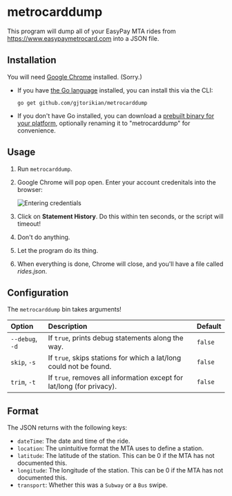 # metrocarddump

This program will dump all of your EasyPay MTA rides from <https://www.easypaymetrocard.com> into a JSON file.

## Installation

You will need [Google Chrome](https://www.google.com/chrome/) installed. (Sorry.)

* If you have [the Go language](https://golang.org/dl/) installed, you can install this via the CLI:

      go get github.com/gjtorikian/metrocarddump

* If you don't have Go installed, you can download a [prebuilt binary for your
platform](https://github.com/gjtorikian/metrocarddump/releases), optionally renaming it to "metrocarddump" for convenience.

## Usage

1. Run `metrocarddump`.
2. Google Chrome will pop open. Enter your account credenitals into the browser:

    ![Entering credentials](https://user-images.githubusercontent.com/64050/51440923-08d18180-1c9a-11e9-9f25-f6a534786d26.gif)

3. Click on **Statement History**. Do this within ten seconds, or the script will timeout!
4. Don't do anything.
5. Let the program do its thing.
6. When everything is done, Chrome will close, and you'll have a file called _rides.json_.

## Configuration

The `metrocarddump` bin takes arguments!

| Option | Description | Default |
| :----- | :---------- | :------ |
| `--debug`, `-d` | If `true`, prints debug statements along the way. | `false` |
| `skip`, `-s` | If `true`, skips stations for which a lat/long could not be found. | `false` |
| `trim`, `-t` | If `true`, removes all information except for lat/long (for privacy). | `false` |

## Format

The JSON returns with the following keys:

* `dateTime`: The date and time of the ride.
* `location`: The unintuitive format the MTA uses to define a station.
* `latitude`: The latitude of the station. This can be 0 if the MTA has not documented this.
* `longitude`: The longitude of the station. This can be 0 if the MTA has not documented this.
* `transport`: Whether this was a `Subway` or a `Bus` swipe.
